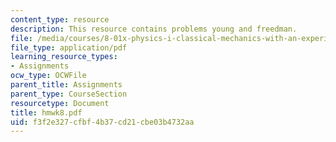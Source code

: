```yaml
---
content_type: resource
description: This resource contains problems young and freedman.
file: /media/courses/8-01x-physics-i-classical-mechanics-with-an-experimental-focus-fall-2002/f3f2e327cfbf4b37cd21cbe03b4732aa_hmwk8.pdf
file_type: application/pdf
learning_resource_types:
- Assignments
ocw_type: OCWFile
parent_title: Assignments
parent_type: CourseSection
resourcetype: Document
title: hmwk8.pdf
uid: f3f2e327-cfbf-4b37-cd21-cbe03b4732aa
---
```

